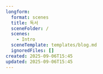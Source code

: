 ```yaml
---
longform:
  format: scenes
  title: 독서
  sceneFolder: /
  scenes:
    - Intro
  sceneTemplate: templates/blog.md
  ignoredFiles: []
created: 2025-09-06T15:45
updated: 2025-09-06T15:45
---
```

